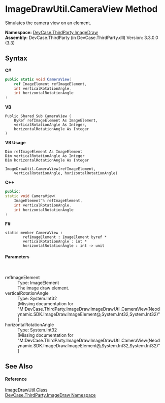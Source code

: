 # ImageDrawUtil.CameraView Method 
 

Simulates the camera view on an element.

**Namespace:**&nbsp;<a href="N_DevCase_ThirdParty_ImageDraw">DevCase.ThirdParty.ImageDraw</a><br />**Assembly:**&nbsp;DevCase.ThirdParty (in DevCase.ThirdParty.dll) Version: 3.3.0.0 (3.3)

## Syntax

**C#**<br />
``` C#
public static void CameraView(
	ref ImageElement refImageElement,
	int verticalRotationAngle,
	int horizontalRotationAngle
)
```

**VB**<br />
``` VB
Public Shared Sub CameraView ( 
	ByRef refImageElement As ImageElement,
	verticalRotationAngle As Integer,
	horizontalRotationAngle As Integer
)
```

**VB Usage**<br />
``` VB Usage
Dim refImageElement As ImageElement
Dim verticalRotationAngle As Integer
Dim horizontalRotationAngle As Integer

ImageDrawUtil.CameraView(refImageElement, 
	verticalRotationAngle, horizontalRotationAngle)
```

**C++**<br />
``` C++
public:
static void CameraView(
	ImageElement^% refImageElement, 
	int verticalRotationAngle, 
	int horizontalRotationAngle
)
```

**F#**<br />
``` F#
static member CameraView : 
        refImageElement : ImageElement byref * 
        verticalRotationAngle : int * 
        horizontalRotationAngle : int -> unit 

```


#### Parameters
&nbsp;<dl><dt>refImageElement</dt><dd>Type: ImageElement<br />The image draw element.</dd><dt>verticalRotationAngle</dt><dd>Type: System.Int32<br />\[Missing <param name="verticalRotationAngle"/> documentation for "M:DevCase.ThirdParty.ImageDraw.ImageDrawUtil.CameraView(Neodynamic.SDK.ImageDraw.ImageElement@,System.Int32,System.Int32)"\]</dd><dt>horizontalRotationAngle</dt><dd>Type: System.Int32<br />\[Missing <param name="horizontalRotationAngle"/> documentation for "M:DevCase.ThirdParty.ImageDraw.ImageDrawUtil.CameraView(Neodynamic.SDK.ImageDraw.ImageElement@,System.Int32,System.Int32)"\]</dd></dl>

## See Also


#### Reference
<a href="T_DevCase_ThirdParty_ImageDraw_ImageDrawUtil">ImageDrawUtil Class</a><br /><a href="N_DevCase_ThirdParty_ImageDraw">DevCase.ThirdParty.ImageDraw Namespace</a><br />